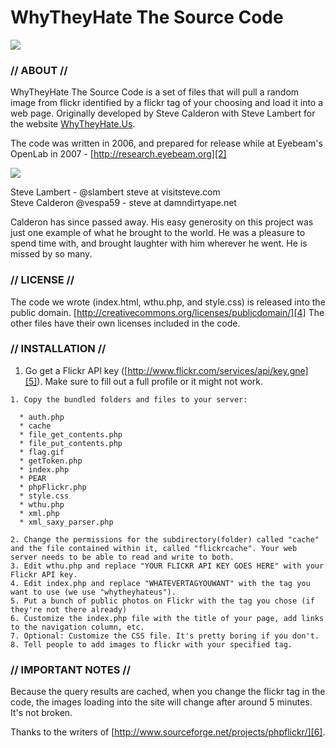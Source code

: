 # WhyTheyHate The Source Code

![][3a]

   [3a]: flag.gif

### // ABOUT //

WhyTheyHate The Source Code is a set of files that will pull a random image from flickr identified by a flickr tag of your choosing and load it into a web page. Originally developed by Steve Calderon with Steve Lambert for the website [WhyTheyHate.Us][1]. 

   [1]: http://whytheyhate.us

The code was written in 2006, and prepared for release while at Eyebeam's OpenLab in 2007 - [http://research.eyebeam.org][2]

   [2]: http://research.eyebeam.org

![][3]

   [3]: logo.gif

Steve Lambert - @slambert steve at visitsteve.com  
Steve Calderon @vespa59 - steve at damndirtyape.net

Calderon has since passed away. His easy generosity on this project was just one example of what he brought to the world. He was a pleasure to spend time with, and brought laughter with him wherever he went. He is missed by so many.

### // LICENSE //

The code we wrote (index.html, wthu.php, and style.css) is released into the public domain. [http://creativecommons.org/licenses/publicdomain/][4] The other files have their own licenses included in the code.

   [4]: http://creativecommons.org/licenses/publicdomain/

### // INSTALLATION //

  1. Go get a Flickr API key ([http://www.flickr.com/services/api/key.gne][5]). Make sure to fill out a full profile or it might not work.

   [5]: http://www.flickr.com/services/api/key.gne

    1. Copy the bundled folders and files to your server: 

      * auth.php
      * cache
      * file_get_contents.php
      * file_put_contents.php
      * flag.gif
      * getToken.php
      * index.php
      * PEAR
      * phpFlickr.php
      * style.css
      * wthu.php
      * xml.php
      * xml_saxy_parser.php

    2. Change the permissions for the subdirectory(folder) called "cache" and the file contained within it, called "flickrcache". Your web server needs to be able to read and write to both.
    3. Edit wthu.php and replace "YOUR FLICKR API KEY GOES HERE" with your Flickr API key.
    4. Edit index.php and replace "WHATEVERTAGYOUWANT" with the tag you want to use (we use "whytheyhateus"). 
    5. Put a bunch of public photos on Flickr with the tag you chose (if they're not there already)
    6. Customize the index.php file with the title of your page, add links to the navigation column, etc.
    7. Optional: Customize the CSS file. It's pretty boring if you don't.
    8. Tell people to add images to flickr with your specified tag.

### // IMPORTANT NOTES //

Because the query results are cached, when you change the flickr tag in the code, the images loading into the site will change after around 5 minutes. It's not broken.

Thanks to the writers of [http://www.sourceforge.net/projects/phpflickr/][6]. 

   [6]: http://www.sourceforge.net/projects/phpflickr/
